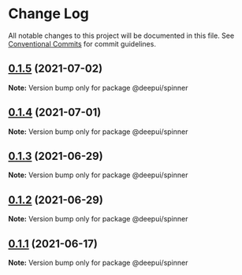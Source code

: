 # Change Log

All notable changes to this project will be documented in this file.
See [Conventional Commits](https://conventionalcommits.org) for commit guidelines.

## [0.1.5](https://github.com/deepecom/deepui/compare/@deepui/spinner@0.1.4...@deepui/spinner@0.1.5) (2021-07-02)

**Note:** Version bump only for package @deepui/spinner





## [0.1.4](https://github.com/deepecom/deepui/compare/@deepui/spinner@0.1.3...@deepui/spinner@0.1.4) (2021-07-01)

**Note:** Version bump only for package @deepui/spinner





## [0.1.3](https://github.com/deepecom/deepui/compare/@deepui/spinner@0.1.2...@deepui/spinner@0.1.3) (2021-06-29)

**Note:** Version bump only for package @deepui/spinner





## [0.1.2](https://github.com/deepecom/deepui/compare/@deepui/spinner@0.1.1...@deepui/spinner@0.1.2) (2021-06-29)

**Note:** Version bump only for package @deepui/spinner





## [0.1.1](https://github.com/deepecom/deepui/compare/@deepui/spinner@0.1.0...@deepui/spinner@0.1.1) (2021-06-17)

**Note:** Version bump only for package @deepui/spinner
